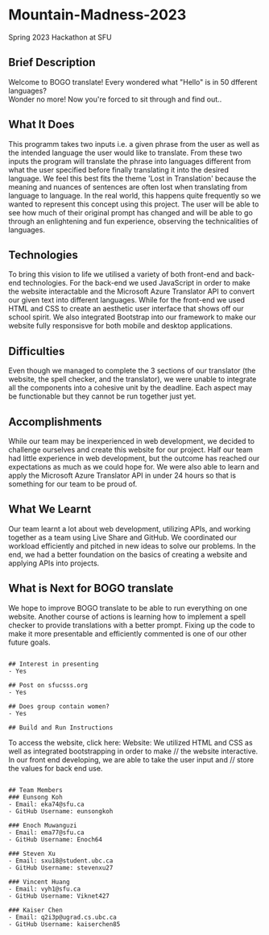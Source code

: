 # Mountain-Madness-2023
Spring 2023 Hackathon at SFU

## Brief Description
Welcome to BOGO translate! Every wondered what "Hello" is in 50 dfferent languages?<br />
Wonder no more! Now you're forced to sit through and find out..

## What It Does
This programm takes two inputs i.e. a given phrase from the user as well as the intended language the user would like to translate. From these two inputs the program will translate the phrase into languages different from what the user specified before finally translating it into the desired language. We feel this best fits the theme 'Lost in Translation' because the meaning and nuances of sentences are often lost when translating from language to language. In the real world, this happens quite frequently so we wanted to represent this concept using this project. The user will be able to see how much of their original prompt has changed and will be able to go through an enlightening and fun experience, observing the technicalities of languages.

## Technologies 
To bring this vision to life we utilised a variety of both front-end and back-end technologies. For the back-end we used JavaScript in order to make the website interactable and the Microsoft Azure Translator API to convert our given text into different languages. While for the front-end we used HTML and CSS to create an aesthetic user interface that shows off our school spirit. We also integrated Bootstrap into our framework to make our website fully responsisve for both mobile and desktop applications.

## Difficulties
Even though we managed to complete the 3 sections of our translator (the website, the spell checker, and the translator), we were unable to integrate all the components into a cohesive unit by the deadline. Each aspect may be functionable but they cannot be run together just yet.

## Accomplishments
While our team may be inexperienced in web development, we decided to challenge ourselves and create this website for our project. Half our team had little experience in web development, but the outcome has reached our expectations as much as we could hope for. We were also able to learn and apply the Microsoft Azure Translator API in under 24 hours so that is something for our team to be proud of.

## What We Learnt
Our team learnt a lot about web development, utilizing APIs, and working together as a team using Live Share and GitHub. We coordinated our workload efficiently and pitched in new ideas to solve our problems. In the end, we had a better foundation on the basics of creating a website and applying APIs into projects.

## What is Next for BOGO translate
We hope to improve BOGO translate to be able to run everything on one website. Another course of actions is learning how to implement a spell checker to provide translations with a better prompt. Fixing up the code to make it more presentable and efficiently commented is one of our other future goals.



```

## Interest in presenting
- Yes

## Post on sfucsss.org
- Yes

## Does group contain women?
- Yes

## Build and Run Instructions
```
To access the website, click here: 
Website: We utilized HTML and CSS as well as integrated bootstrapping in order to make
// the website interactive. In our front end developing, we are able to take the user input and
// store the values for back end use. 
```

## Team Members
### Eunsong Koh
- Email: eka74@sfu.ca
- GitHub Username: eunsongkoh

### Enoch Muwanguzi
- Email: ema77@sfu.ca
- GitHub Username: Enoch64

### Steven Xu
- Email: sxu18@student.ubc.ca
- GitHub Username: stevenxu27

### Vincent Huang
- Email: vyh1@sfu.ca
- GitHub Username: Viknet427

### Kaiser Chen
- Email: q2i3p@ugrad.cs.ubc.ca
- GitHub Username: kaiserchen85
